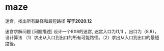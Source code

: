 # maze
迷宫，找出所有路径和最短路径
**写于2020.12**

迷宫求解问题
[问题描述]
设计一个8X8的迷宫, 迷宫入口为(1,1) ，出口为（8,8）， 设计算法
（1）求出从入口到出口的所有可能路径。（2）求出从入口到出口的最短路径。
